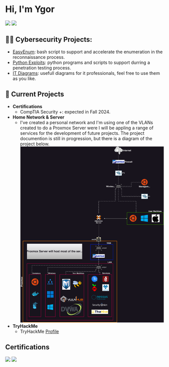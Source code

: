 <h1>Hi, I'm Ygor </h1>
<a href="https://linkedin.com/in/ygorhonesto"><img src="https://img.shields.io/badge/-LinkedIn-0072b1?&style=for-the-badge&logo=linkedin&logoColor=white" /></a>
<a href="https://www.instagram.com/ygorhonesto"><img src="https://img.shields.io/badge/-Instagram-3f729b?&style=for-the-badge&logo=instagram&logoColor=white" /></a>
<h2>👨‍💻 Cybersecurity Projects:</h2>

- [EasyEnum](https://github.com/honestoygor/EasyEnum): bash script to support and accelerate the enumeration in the reconnaissance process.
- [Python Exploits](https://github.com/honestoygor/pythonexploits): python programs and scripts to support durring a penetration testing process.
- [IT Diagrams](https://github.com/honestoygor/diagrams): usefull diagrams for it professionals, feel free to use them as you like.

<h2>🔭 Current Projects </h2>

- <b>Certifications</b>
  - CompTIA Security +: expected in Fall 2024.
- <b>Home Network & Server</b>
  - I've created a personal network and I'm using one of the VLANs created to do a Proxmox Server were I will be appling a range of services for the development of future projects. The project documention is still in progression, but there is a diagram of the project below.
![network_project_diagram](https://github.com/honestoygor/diagrams/blob/main/network_project_diagram.svg)
- <b>TryHackMe</b>
  - TryHackMe [Profile](https://tryhackme.com/p/Honygu)
 
<h2>Certifications</h2>
<a href="https://certification.testout.com/verifycert/6-2C6-VERWN9" target="_blank"><img src="https://img.shields.io/badge/-Testout%20PC%20Pro-0000FF?style=for-the-badge&logo=Testout&logoColor=white" /></a>
<a href="https://www.credly.com/badges/0fed9350-f7ec-4dd1-b433-79b62a3c8ea7/linked_in?t=setevi" target="_blank"><img src="https://img.shields.io/badge/-CompTIA%20A+-0096D6?style=for-the-badge&logo=Comptia&logoColor=white" /></a>

<!--

<h2>📺 YouTube Videos</h2>  

Here are some ideas to get you started:

- 🔭 I’m currently working on ...
- 🌱 I’m currently learning ...
- 👯 I’m looking to collaborate on ...
- 🤔 I’m looking for help with ...
- 💬 Ask me about ...
- 📫 How to reach me: ...
- 😄 Pronouns: ...
- ⚡ Fun fact: ...
-->
